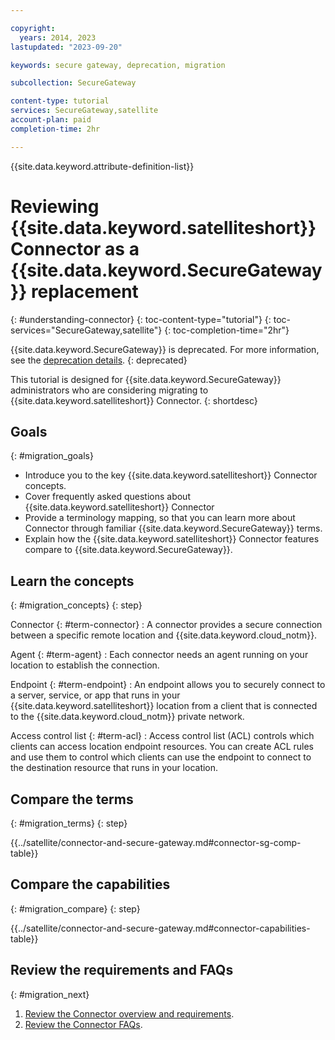 ```yaml
---

copyright:
  years: 2014, 2023
lastupdated: "2023-09-20"

keywords: secure gateway, deprecation, migration

subcollection: SecureGateway

content-type: tutorial
services: SecureGateway,satellite
account-plan: paid
completion-time: 2hr

---
```


{{site.data.keyword.attribute-definition-list}}


# Reviewing {{site.data.keyword.satelliteshort}} Connector as a {{site.data.keyword.SecureGateway}} replacement
{: #understanding-connector}
{: toc-content-type="tutorial"}
{: toc-services="SecureGateway,satellite"}
{: toc-completion-time="2hr"}

{{site.data.keyword.SecureGateway}} is deprecated. For more information, see the [deprecation details](/docs/SecureGateway?topic=SecureGateway-deprecation).
{: deprecated}

This tutorial is designed for {{site.data.keyword.SecureGateway}} administrators who are considering migrating to {{site.data.keyword.satelliteshort}} Connector.
{: shortdesc}


## Goals
{: #migration_goals}


- Introduce you to the key {{site.data.keyword.satelliteshort}} Connector concepts.
- Cover frequently asked questions about {{site.data.keyword.satelliteshort}} Connector
- Provide a terminology mapping, so that you can learn more about Connector through familiar {{site.data.keyword.SecureGateway}} terms.
- Explain how the {{site.data.keyword.satelliteshort}} Connector features compare to {{site.data.keyword.SecureGateway}}.


## Learn the concepts
{: #migration_concepts}
{: step}



Connector {: #term-connector}
:   A connector provides a secure connection between a specific remote location and {{site.data.keyword.cloud_notm}}.
  
Agent {: #term-agent}
:   Each connector needs an agent running on your location to establish the connection.
  
Endpoint {: #term-endpoint}
:   An endpoint allows you to securely connect to a server, service, or app that runs in your {{site.data.keyword.satelliteshort}} location from a client that is connected to the {{site.data.keyword.cloud_notm}} private network.
  
Access control list {: #term-acl}
:   Access control list (ACL) controls which clients can access location endpoint resources. You can create ACL rules and use them to control which clients can use the endpoint to connect to the destination resource that runs in your location.

## Compare the terms
{: #migration_terms}
{: step}

{{../satellite/connector-and-secure-gateway.md#connector-sg-comp-table}}

## Compare the capabilities
{: #migration_compare}
{: step}

{{../satellite/connector-and-secure-gateway.md#connector-capabilities-table}}


## Review the requirements and FAQs
{: #migration_next}

1. [Review the Connector overview and requirements](/docs/satellite?topic=satellite-understand-connectors).
1. [Review the Connector FAQs](/docs/satellite?topic=satellite-connector-faq).



